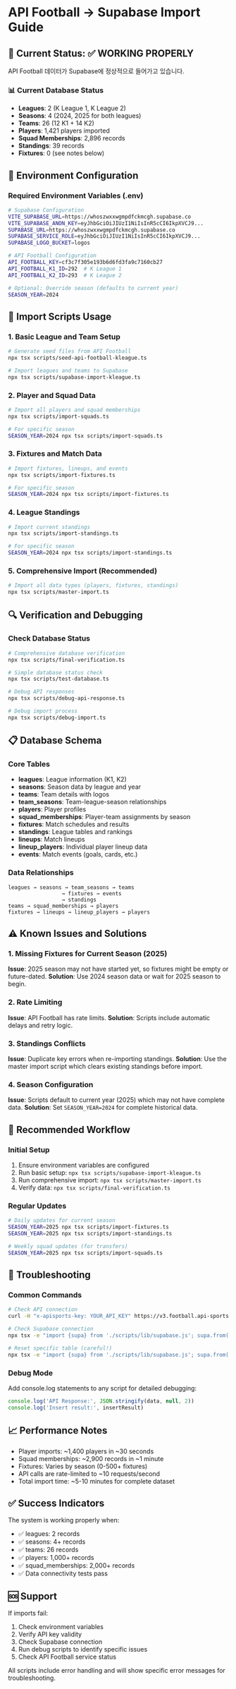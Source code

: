 # API Football → Supabase Import Guide

## 🎯 Current Status: ✅ WORKING PROPERLY

API Football 데이터가 Supabase에 정상적으로 들어가고 있습니다.

### 📊 Current Database Status
- **Leagues**: 2 (K League 1, K League 2)
- **Seasons**: 4 (2024, 2025 for both leagues)
- **Teams**: 26 (12 K1 + 14 K2)
- **Players**: 1,421 players imported
- **Squad Memberships**: 2,896 records
- **Standings**: 39 records
- **Fixtures**: 0 (see notes below)

## 🔧 Environment Configuration

### Required Environment Variables (.env)
```bash
# Supabase Configuration
VITE_SUPABASE_URL=https://whoszwxxwgmpdfckmcgh.supabase.co
VITE_SUPABASE_ANON_KEY=eyJhbGciOiJIUzI1NiIsInR5cCI6IkpXVCJ9...
SUPABASE_URL=https://whoszwxxwgmpdfckmcgh.supabase.co
SUPABASE_SERVICE_ROLE=eyJhbGciOiJIUzI1NiIsInR5cCI6IkpXVCJ9...
SUPABASE_LOGO_BUCKET=logos

# API Football Configuration
API_FOOTBALL_KEY=cf3c7f305e193b6d6fd3fa9c7160cb27
API_FOOTBALL_K1_ID=292  # K League 1
API_FOOTBALL_K2_ID=293  # K League 2

# Optional: Override season (defaults to current year)
SEASON_YEAR=2024
```

## 🚀 Import Scripts Usage

### 1. Basic League and Team Setup
```bash
# Generate seed files from API Football
npx tsx scripts/seed-api-football-kleague.ts

# Import leagues and teams to Supabase
npx tsx scripts/supabase-import-kleague.ts
```

### 2. Player and Squad Data
```bash
# Import all players and squad memberships
npx tsx scripts/import-squads.ts

# For specific season
SEASON_YEAR=2024 npx tsx scripts/import-squads.ts
```

### 3. Fixtures and Match Data
```bash
# Import fixtures, lineups, and events
npx tsx scripts/import-fixtures.ts

# For specific season
SEASON_YEAR=2024 npx tsx scripts/import-fixtures.ts
```

### 4. League Standings
```bash
# Import current standings
npx tsx scripts/import-standings.ts

# For specific season
SEASON_YEAR=2024 npx tsx scripts/import-standings.ts
```

### 5. Comprehensive Import (Recommended)
```bash
# Import all data types (players, fixtures, standings)
npx tsx scripts/master-import.ts
```

## 🔍 Verification and Debugging

### Check Database Status
```bash
# Comprehensive database verification
npx tsx scripts/final-verification.ts

# Simple database status check
npx tsx scripts/test-database.ts

# Debug API responses
npx tsx scripts/debug-api-response.ts

# Debug import process
npx tsx scripts/debug-import.ts
```

## 📋 Database Schema

### Core Tables
- **leagues**: League information (K1, K2)
- **seasons**: Season data by league and year
- **teams**: Team details with logos
- **team_seasons**: Team-league-season relationships
- **players**: Player profiles
- **squad_memberships**: Player-team assignments by season
- **fixtures**: Match schedules and results
- **standings**: League tables and rankings
- **lineups**: Match lineups
- **lineup_players**: Individual player lineup data
- **events**: Match events (goals, cards, etc.)

### Data Relationships
```
leagues → seasons → team_seasons → teams
                 → fixtures → events
                 → standings
teams → squad_memberships → players
fixtures → lineups → lineup_players → players
```

## ⚠️ Known Issues and Solutions

### 1. Missing Fixtures for Current Season (2025)
**Issue**: 2025 season may not have started yet, so fixtures might be empty or future-dated.
**Solution**: Use 2024 season data or wait for 2025 season to begin.

### 2. Rate Limiting
**Issue**: API Football has rate limits.
**Solution**: Scripts include automatic delays and retry logic.

### 3. Standings Conflicts
**Issue**: Duplicate key errors when re-importing standings.
**Solution**: Use the master import script which clears existing standings before import.

### 4. Season Configuration
**Issue**: Scripts default to current year (2025) which may not have complete data.
**Solution**: Set `SEASON_YEAR=2024` for complete historical data.

## 🎯 Recommended Workflow

### Initial Setup
1. Ensure environment variables are configured
2. Run basic setup: `npx tsx scripts/supabase-import-kleague.ts`
3. Run comprehensive import: `npx tsx scripts/master-import.ts`
4. Verify data: `npx tsx scripts/final-verification.ts`

### Regular Updates
```bash
# Daily updates for current season
SEASON_YEAR=2025 npx tsx scripts/import-fixtures.ts
SEASON_YEAR=2025 npx tsx scripts/import-standings.ts

# Weekly squad updates (for transfers)
SEASON_YEAR=2025 npx tsx scripts/import-squads.ts
```

## 🔧 Troubleshooting

### Common Commands
```bash
# Check API connection
curl -H "x-apisports-key: YOUR_API_KEY" https://v3.football.api-sports.io/status

# Check Supabase connection
npx tsx -e "import {supa} from './scripts/lib/supabase.js'; supa.from('leagues').select('*').limit(1).then(console.log)"

# Reset specific table (careful!)
npx tsx -e "import {supa} from './scripts/lib/supabase.js'; supa.from('TABLE_NAME').delete().gte('id', 0).then(console.log)"
```

### Debug Mode
Add console.log statements to any script for detailed debugging:
```typescript
console.log('API Response:', JSON.stringify(data, null, 2))
console.log('Insert result:', insertResult)
```

## 📈 Performance Notes

- Player imports: ~1,400 players in ~30 seconds
- Squad memberships: ~2,900 records in ~1 minute
- Fixtures: Varies by season (0-500+ fixtures)
- API calls are rate-limited to ~10 requests/second
- Total import time: ~5-10 minutes for complete dataset

## ✅ Success Indicators

The system is working properly when:
- ✅ leagues: 2 records
- ✅ seasons: 4+ records
- ✅ teams: 26 records  
- ✅ players: 1,000+ records
- ✅ squad_memberships: 2,000+ records
- ✅ Data connectivity tests pass

## 🆘 Support

If imports fail:
1. Check environment variables
2. Verify API key validity
3. Check Supabase connection
4. Run debug scripts to identify specific issues
5. Check API Football service status

All scripts include error handling and will show specific error messages for troubleshooting.
